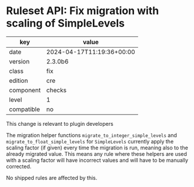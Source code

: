 [//]: # (werk v2)
# Ruleset API: Fix migration with scaling of SimpleLevels

key        | value
---------- | ---
date       | 2024-04-17T11:19:36+00:00
version    | 2.3.0b6
class      | fix
edition    | cre
component  | checks
level      | 1
compatible | no

This change is relevant to plugin developers

The migration helper functions `migrate_to_integer_simple_levels` and `migrate_to_float_simple_levels` for `SimpleLevels` currently apply the scaling factor (if given) every time the migration is run, meaning also to the already migrated value.
This means any rule where these helpers are used with a scaling factor will have incorrect values and will have to be manually corrected.

No shipped rules are affected by this.

